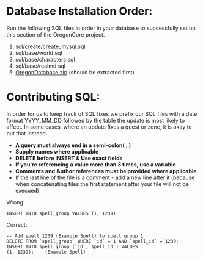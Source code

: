 Database Installation Order:
======================
Run the following SQL files in order in your database to successfully set up this section of the OregonCore project.

  1. sql/create/create_mysql.sql
  2. sql/base/world.sql
  3. sql/base/characters.sql
  4. sql/base/realmd.sql
  5. [OregonDatabase.zip](https://github.com/OregonCore/OregonCore/releases) (should be extracted first)

Contributing SQL:
======================
In order for us to keep track of SQL fixes we prefix our SQL files with a date format YYYY_MM_DD followed by the table the update is most likely to affect. In some cases, where an update fixes a quest or zone, it is okay to put that instead.


 - **A query must always end in a semi-colon( ; )**
 -  **Supply names where applicable**
 -  **DELETE before INSERT & Use exact fields**
 -  **If you're referencing a value more than 3 times, use a variable**
 - **Comments and Author references must be provided where applicable**
 - If the last line of the file is a comment - add a new line after it (because when concatenating files the first statement after your file will not be execued)

Wrong:

    INSERT INTO spell_group VALUES (1, 1239)
    
Correct:

    -- Add spell 1239 (Example Spell) to spell group 1
    DELETE FROM `spell_group` WHERE `id` = 1 AND `spell_id` = 1239;
    INSERT INTO spell_group (`id`,`spell_id`) VALUES
    (1, 1239); -- (Example Spell)
